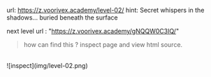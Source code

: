 url:‌ https://z.voorivex.academy/level-02/
hint: Secret whispers in the shadows... buried beneath the surface

next level url :‌ "https://z.voorivex.academy/gNQQW0C3IQ/"

> how can find this ?
inspect page and view html source.
<br>
![inspect](img/level-02.png)